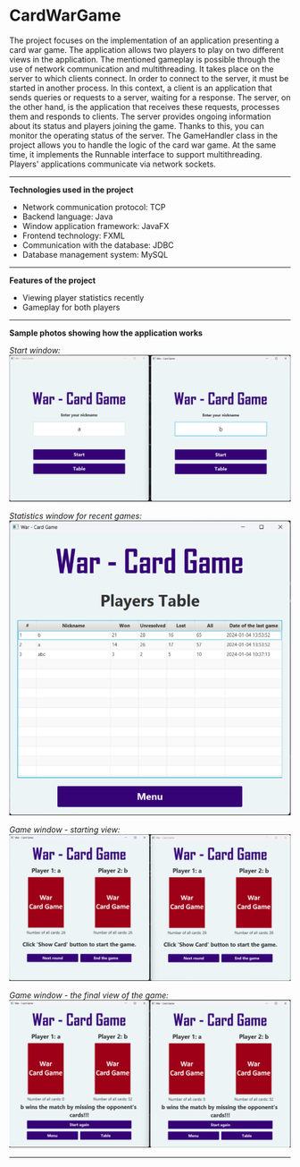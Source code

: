 # CardWarGame

The project focuses on the implementation of an application presenting a card war game. The application allows two players to play on two different views in the application. The mentioned gameplay is possible through the use of network communication and multithreading. It takes place on the server to which clients connect. In order to connect to the server, it must be started in another process. In this context, a client is an application that sends queries or requests to a server, waiting for a response. The server, on the other hand, is the application that receives these requests, processes them and responds to clients. The server provides ongoing information about its status and players joining the game. Thanks to this, you can monitor the operating status of the server. The GameHandler class in the project allows you to handle the logic of the card war game. At the same time, it implements the Runnable interface to support multithreading. Players' applications communicate via network sockets.

----------------------------------------

**Technologies used in the project**
- Network communication protocol: TCP
- Backend language: Java
- Window application framework: JavaFX
- Frontend technology: FXML
- Communication with the database: JDBC
- Database management system: MySQL

----------------------------------------

**Features of the project**

- Viewing player statistics recently
- Gameplay for both players

----------------------------------------

**Sample photos showing how the application works**

*Start window:*
![Start window](https://github.com/jakubdziadkowiec17/CardWarGame/blob/master/photos/1.png)

*Statistics window for recent games:*
![Statistics window for recent games](https://github.com/jakubdziadkowiec17/CardWarGame/blob/master/photos/2.png)

*Game window - starting view:*
![Game window - starting view](https://github.com/jakubdziadkowiec17/CardWarGame/blob/master/photos/3.png)

*Game window - the final view of the game:*
![Game window - the final view of the game](https://github.com/jakubdziadkowiec17/CardWarGame/blob/master/photos/4.png)

----------------------------------------

